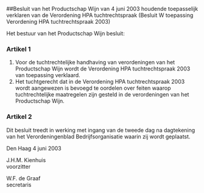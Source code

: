 <meta http-equiv='Content-Type' content='text/html; charset=utf-8' />

##Besluit van het Productschap Wijn van 4 juni 2003 houdende toepasselijk verklaren van de Verordening HPA tuchtrechtspraak (Besluit W toepassing Verordening HPA tuchtrechtspraak 2003)

Het bestuur van het Productschap Wijn besluit:   

### Artikel  1  

1.  Voor de tuchtrechtelijke handhaving van verordeningen van het Productschap Wijn wordt de Verordening HPA tuchtrechtspraak 2003 van toepassing verklaard.   
2.  Het tuchtgerecht dat in de Verordening HPA tuchtrechtspraak 2003 wordt aangewezen is bevoegd te oordelen over feiten waarop tuchtrechtelijke maatregelen zijn gesteld in de verordeningen van het Productschap Wijn.   

### Artikel  2  

Dit besluit treedt in werking met ingang van de tweede dag na dagtekening van het Verordeningenblad Bedrijfsorganisatie waarin zij wordt geplaatst.  

Den Haag 
4 juni 2003    

J.H.M. Kienhuis  
voorzitter  

W.F. de Graaf  
secretaris     
